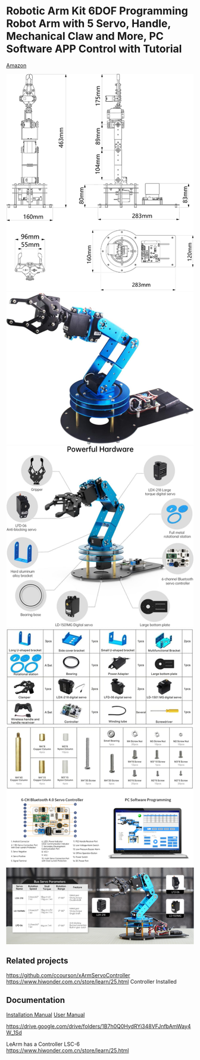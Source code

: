 # Robotic Arm Kit 6DOF Programming Robot Arm with 5 Servo, Handle, Mechanical Claw and More, PC Software APP Control with Tutorial 


[Amazon](https://amzn.to/4jiTcto)



![](doc/img1.jpg)
![](doc/img2.jpg)
![](doc/img4.jpg)
![](doc/img5.jpg)
![](doc/img6.jpg)
![](doc/img7.jpg)



## Related projects 

https://github.com/ccourson/xArmServoController
https://www.hiwonder.com.cn/store/learn/25.html
Controller Installed


## Documentation

[Installation Manual](./doc/InstallationManual.pdf)
[User Manual](./doc/UserManual.pdf)

https://drive.google.com/drive/folders/1B7h0Q0HydRYi348VFJnfbAmWay4W_1Sd

LeArm has a  Controller LSC-6 https://www.hiwonder.com.cn/store/learn/25.html


